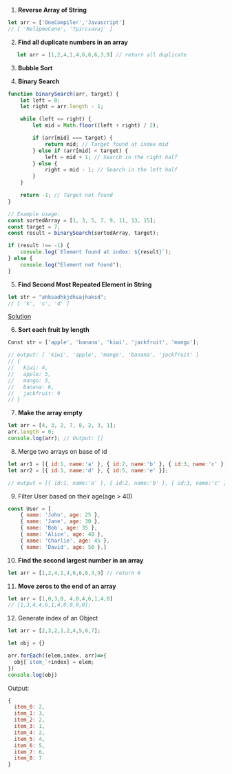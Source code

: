 1.  **Reverse Array of String**
```js
let arr = ['OneCompiler','Javascript']
// [ 'RelipmoCeno', 'Tpircsavaj' ]
```

2. **Find all duplicate numbers in an array**
```js
   let arr = [1,2,4,1,4,6,6,6,3,9] // return all duplicate
```
3. **Bubble Sort**

4. **Binary Search**
```js
function binarySearch(arr, target) {
    let left = 0;
    let right = arr.length - 1;

    while (left <= right) {
        let mid = Math.floor((left + right) / 2);

        if (arr[mid] === target) {
            return mid; // Target found at index mid
        } else if (arr[mid] < target) {
            left = mid + 1; // Search in the right half
        } else {
            right = mid - 1; // Search in the left half
        }
    }

    return -1; // Target not found
}

// Example usage:
const sortedArray = [1, 3, 5, 7, 9, 11, 13, 15];
const target = 7;
const result = binarySearch(sortedArray, target);

if (result !== -1) {
    console.log(`Element found at index: ${result}`);
} else {
    console.log("Element not found");
}
```
5. **Find Second Most Repeated Element in String**   
```js
let str = "ahksadhkjdhsajhaksd"; 
// [ 'k', 's', 'd' ]
```
[Solution](https://github.com/aasif-iqbal/Javascript-In-Depth/blob/master/Problem-Solving/ProblemQuestions.md)

6. **Sort each fruit by length**
```js
Const str = ['apple', 'banana', 'kiwi', 'jackfruit', 'mango'];

// output: [ 'kiwi', 'apple', 'mango', 'banana', 'jackfruit' ]
// {
//   kiwi: 4,
//   apple: 5,
//   mango: 5,
//   banana: 6,
//   jackfruit: 9
// }
```

7. **Make the array empty**
```js
let arr = [4, 3, 2, 7, 8, 2, 3, 1];
arr.length = 0;
console.log(arr); // Output: []
```

8. Merge two arrays on base of id
```js    
let arr1 = [{ id:1, name:'a' }, { id:2, name:'b' }, { id:3, name:'c' }];
let arr2 = [{ id:1, name:'d' }, { id:5, name:'e' }];

// output = [{ id:1, name:'a' }, { id:2, name:'b' }, { id:3, name:'c' }, { id:5, name:'e' }]
```

9. Filter User based on their age(age > 40)
```js
const User = [
    { name: 'John', age: 25 },
    { name: 'Jane', age: 30 },
    { name: 'Bob', age: 35 },
    { name: 'Alice', age: 40 },
    { name: 'Charlie', age: 45 },
    { name: 'David', age: 50 },]
```

10. **Find the second largest number in an array**
```js
let arr = [1,2,4,1,4,6,6,6,3,9] // return 6
```

11. **Move zeros to the end of an array**
```js   
let arr = [1,0,3,0, 4,0,4,6,1,4,0] 
// [1,3,4,4,6,1,4,0,0,0,0];
```   
  
12. Generate index of an Object
```js
let arr = [2,3,2,1,2,4,5,6,7];

let obj = {}

arr.forEach((elem,index, arr)=>{
  obj[`item_`+index] = elem;
})
console.log(obj)
```
Output:
```js
{
  item_0: 2,
  item_1: 3,
  item_2: 2,
  item_3: 1,
  item_4: 2,
  item_5: 4,
  item_6: 5,
  item_7: 6,
  item_8: 7
}
```